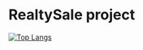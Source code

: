 # RealtySale project

[![Top Langs](https://github-readme-stats.vercel.app/api/top-langs/?username=saibel203)](https://github.com/anuraghazra/github-readme-stats)

